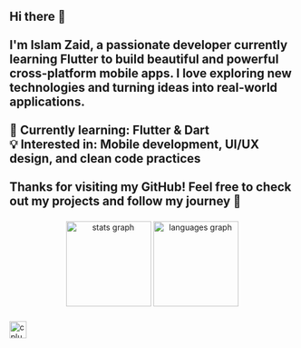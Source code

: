 <h2 align="left">Hi there 👋<br><br>I'm Islam Zaid, a passionate developer currently learning <strong>Flutter</strong> to build beautiful and powerful cross-platform mobile apps. I love exploring new technologies and turning ideas into real-world applications.<br><br>🌱 Currently learning: Flutter & Dart  <br>💡 Interested in: Mobile development, UI/UX design, and clean code practices  <br><br>Thanks for visiting my GitHub! Feel free to check out my projects and follow my journey 🚀</h2>

###

<div align="center">
  <img src="https://github-readme-stats.vercel.app/api?username=islamzaid1&hide_title=false&hide_rank=false&show_icons=true&include_all_commits=true&count_private=true&disable_animations=false&theme=dracula&locale=en&hide_border=false" height="150" alt="stats graph"  />
  <img src="https://github-readme-stats.vercel.app/api/top-langs?username=islamzaid1&locale=en&hide_title=false&layout=compact&card_width=320&langs_count=5&theme=dracula&hide_border=false" height="150" alt="languages graph"  />
</div>

###

<div align="left">
  <img src="https://cdn.jsdelivr.net/gh/devicons/devicon/icons/cplusplus/cplusplus-original.svg" height="30" alt="cplusplus logo"  />
  <img width="12" />
  <img src="https://cdn.jsde
